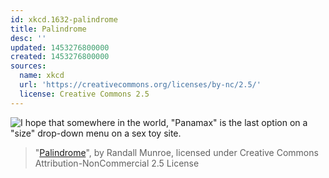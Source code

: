 ```yaml
---
id: xkcd.1632-palindrome
title: Palindrome
desc: ''
updated: 1453276800000
created: 1453276800000
sources:
  name: xkcd
  url: 'https://creativecommons.org/licenses/by-nc/2.5/'
  license: Creative Commons 2.5
---
```

![I hope that somewhere in the world, "Panamax" is the last option on a "size" drop-down menu on a sex toy site.](https://imgs.xkcd.com/comics/palindrome.png)
> "[Palindrome](https://xkcd.com/1632/)", by Randall Munroe, licensed under Creative Commons Attribution-NonCommercial 2.5 License
